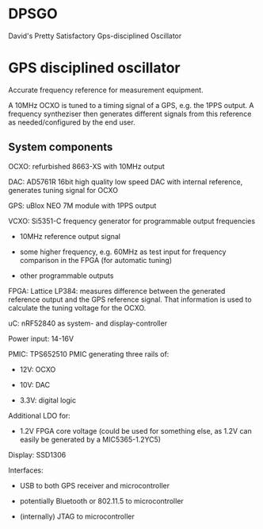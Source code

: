 <!-- vim: tw=72 fo+=a
-->

DPSGO
=====

David's Pretty Satisfactory Gps-disciplined Oscillator


GPS disciplined oscillator
==========================

Accurate frequency reference for measurement equipment.

A 10MHz OCXO is tuned to a timing signal of a GPS, e.g. the 1PPS output.
A frequency syntheziser then generates different signals from this
reference as needed/configured by the end user.


System components
-----------------

OCXO: refurbished 8663-XS with 10MHz output

DAC: AD5761R 16bit high quality low speed DAC with internal reference,
generates tuning signal for OCXO

GPS: uBlox NEO 7M module with 1PPS output

VCXO: Si5351-C frequency generator for programmable output frequencies

 * 10MHz reference output signal

 * some higher frequency, e.g. 60MHz as test input for frequency
   comparison in the FPGA (for automatic tuning)

 * other programmable outputs

FPGA: Lattice LP384: measures difference between the generated reference
output and the GPS reference signal. That information is used to
calculate the tuning voltage for the OCXO.

uC: nRF52840 as system- and display-controller

Power input: 14-16V

PMIC: TPS652510 PMIC generating three rails of:

 * 12V: OCXO

 * 10V: DAC

 * 3.3V: digital logic

Additional LDO for:

 * 1.2V FPGA core voltage (could be used for something else, as 1.2V can
   easily be generated by a MIC5365-1.2YC5)

Display: SSD1306

Interfaces:

 * USB to both GPS receiver and microcontroller

 * potentially Bluetooth or 802.11.5 to microcontroller

 * (internally) JTAG to microcontroller

